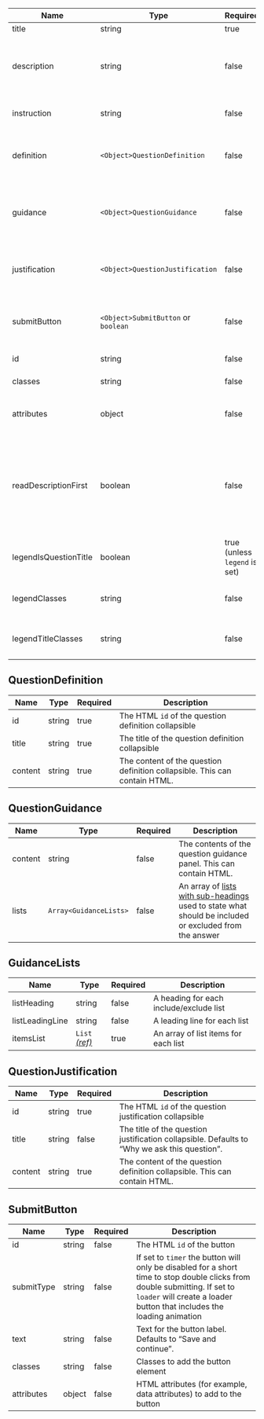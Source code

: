 | Name                  | Type                                | Required                      | Description                                                                                                                                                                                                              |
| --------------------- | ----------------------------------- | ----------------------------- | ------------------------------------------------------------------------------------------------------------------------------------------------------------------------------------------------------------------------ |
| title                 | string                              | true                          | The question heading                                                                                                                                                                                                     |
| description           | string                              | false                         | The question description to be used to provide added context to the question. This can contain HTML.                                                                                                                     |
| instruction           | string                              | false                         | An interviewer instruction. This can contain HTML.                                                                                                                                                                       |
| definition            | `<Object>QuestionDefinition`        | false                         | Settings for the [question definition](#questiondefinition) to be used to define a word or acronym that is in the question                                                                                               |
| guidance              | `<Object>QuestionGuidance`          | false                         | Settings for the [question guidance](#questionguidance) to be used to state what should be included or excluded from the answer                                                                                          |
| justification         | `<Object>QuestionJustification`     | false                         | Settings for the [question justification](#questionjustification) to be used to explain why a question is being asked                                                                                                    |
| submitButton          | `<Object>SubmitButton` or `boolean` | false                         | Settings for the [submit button](#submitbutton). If a value of `true` is provided, default attributes will be used.button                                                                                                |
| id                    | string                              | false                         | The HTML `id` for the component                                                                                                                                                                                          |
| classes               | string                              | false                         | Classes to add the component                                                                                                                                                                                             |
| attributes            | object                              | false                         | HTML attributes (for example, data attributes) to add to the component                                                                                                                                                   |
| readDescriptionFirst  | boolean                             | false                         | Set to “true” to make screen readers read out question description first. Used in the [relationships pattern](/patterns/relationships) where the description instructs the user to complete the sentence in the heading. |
| legendIsQuestionTitle | boolean                             | true (unless `legend` is set) | Creates an `h1` inside the `legend`. Use when there is only a single fieldset on the page                                                                                                                                |
| legendClasses         | string                              | false                         | Classes to apply to the HTML `legend` element when using `legendIsQuestionTitle`                                                                                                                                         |
| legendTitleClasses    | string                              | false                         | Classes to apply to the `h1` heading element when using `legendIsQuestionTitle`                                                                                                                                          |

## QuestionDefinition

| Name    | Type   | Required | Description                                                                |
| ------- | ------ | -------- | -------------------------------------------------------------------------- |
| id      | string | true     | The HTML `id` of the question definition collapsible                       |
| title   | string | true     | The title of the question definition collapsible                           |
| content | string | true     | The content of the question definition collapsible. This can contain HTML. |

## QuestionGuidance

| Name    | Type                   | Required | Description                                                                                                             |
| ------- | ---------------------- | -------- | ----------------------------------------------------------------------------------------------------------------------- |
| content | string                 | false    | The contents of the question guidance panel. This can contain HTML.                                                     |
| lists   | `Array<GuidanceLists>` | false    | An array of [lists with sub-headings](#guidancelists) used to state what should be included or excluded from the answer |

## GuidanceLists

| Name            | Type                                | Required | Description                             |
| --------------- | ----------------------------------- | -------- | --------------------------------------- |
| listHeading     | string                              | false    | A heading for each include/exclude list |
| listLeadingLine | string                              | false    | A leading line for each list            |
| itemsList       | `List` [_(ref)_](/components/lists) | true     | An array of list items for each list    |

## QuestionJustification

| Name    | Type   | Required | Description                                                                                  |
| ------- | ------ | -------- | -------------------------------------------------------------------------------------------- |
| id      | string | true     | The HTML `id` of the question justification collapsible                                      |
| title   | string | false    | The title of the question justification collapsible. Defaults to “Why we ask this question”. |
| content | string | true     | The content of the question definition collapsible. This can contain HTML.                   |

## SubmitButton

| Name       | Type   | Required | Description                                                                                                                                                                                          |
| ---------- | ------ | -------- | ---------------------------------------------------------------------------------------------------------------------------------------------------------------------------------------------------- |
| id         | string | false    | The HTML `id` of the button                                                                                                                                                                          |
| submitType | string | false    | If set to `timer` the button will only be disabled for a short time to stop double clicks from double submitting. If set to `loader` will create a loader button that includes the loading animation |
| text       | string | false    | Text for the button label. Defaults to “Save and continue”.                                                                                                                                          |
| classes    | string | false    | Classes to add the button element                                                                                                                                                                    |
| attributes | object | false    | HTML attributes (for example, data attributes) to add to the button                                                                                                                                  |
